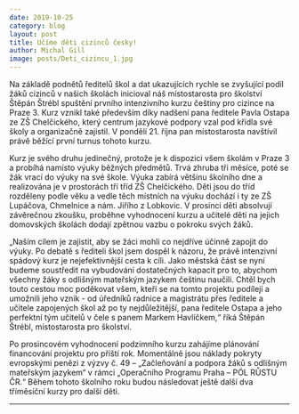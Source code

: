 ```yaml
---
date: 2019-10-25
category: blog
layout: post
title: Učíme děti cizinců česky!
author: Michal Gill
image: posts/Deti_cizincu_1.jpg
---
```


Na základě podnětů ředitelů škol a dat ukazujících rychle se zvyšující podíl žáků cizinců v našich školách inicioval náš místostarosta pro školství Štěpán Štrébl spuštění prvního intenzivního kurzu češtiny pro cizince na Praze 3. Kurz vznikl také především díky nadšení pana ředitele Pavla Ostapa ze ZŠ Chelčického, který centrum jazykové podpory vzal pod křídla své školy a organizačně zajistil. V pondělí 21. října pan místostarosta navštívil právě běžící první turnus tohoto kurzu.  

 

Kurz je svého druhu jedinečný, protože je k dispozici všem školám v Praze 3 a probíhá namísto výuky běžných předmětů. Trvá zhruba tři měsíce, poté se žák vrací do výuky na své škole. Výuka zabírá většinu školního dne a realizována je v prostorách tří tříd ZŠ Chelčického. Děti jsou do tříd rozděleny podle věku a vedle těch místních na výuku dochází i ty ze ZŠ Lupáčova, Chmelnice a nám. Jiřího z Lobkovic. V prosinci děti absolvují závěrečnou zkoušku, proběhne vyhodnocení kurzu a učitelé dětí na jejich domovských školách dodají zpětnou vazbu o pokroku svých žáků.  

 

„Naším cílem je zajistit, aby se žáci mohli co nejdříve účinně zapojit do výuky. Po debatě s řediteli škol jsem dospěl k názoru, že právě intenzivní spádový kurz je nejefektivnější cesta k cíli. Jako městská část se nyní budeme soustředit na vybudování dostatečných kapacit pro to, abychom všechny žáky s odlišným mateřským jazykem češtinu naučili. Chtěl bych touto cestou moc poděkovat všem, kteří se na tomto projektu podílejí a umožnili jeho vznik - od úředníků radnice a magistrátu přes ředitele a učitele zapojených škol až po ty nejdůležitější, pana ředitele Ostapa a jeho perfektní tým učitelů v čele s panem Markem Havlíčkem,“ říká Štěpán Štrébl, místostarosta pro školství.  

 

Po prosincovém vyhodnocení podzimního kurzu zahájíme plánování financování projektu pro příští rok. Momentálně jsou náklady pokryty evropskými penězi z výzvy č. 49 – „Začleňování a podpora žáků s odlišným mateřským jazykem“ v rámci „Operačního Programu Praha – PÓL RŮSTU ČR.“ Během tohoto školního roku budou následovat ještě další dva tříměsíční kurzy pro další děti.  

- - -
